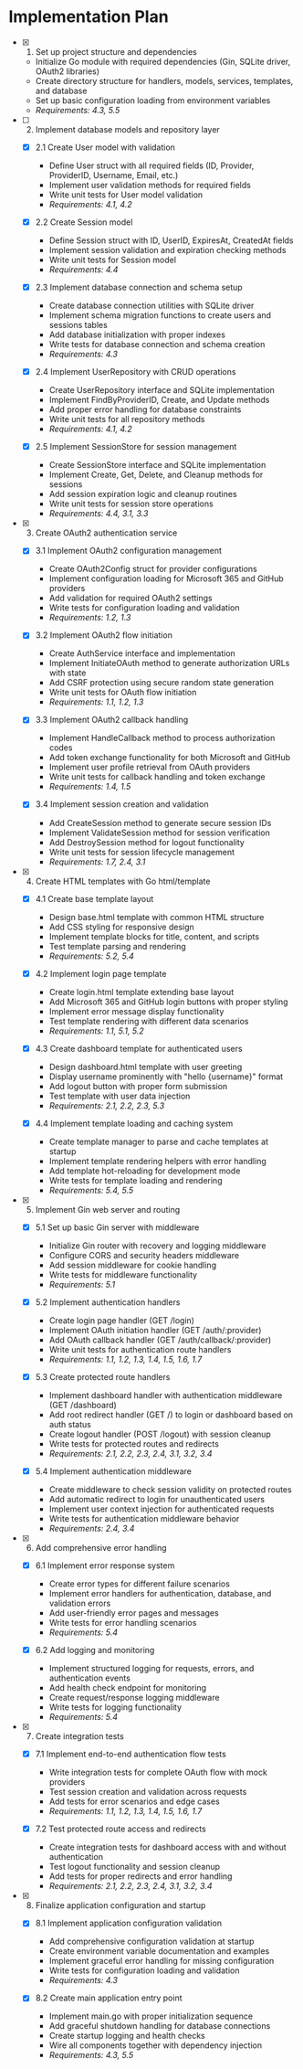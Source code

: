 # Implementation Plan

- [x] 1. Set up project structure and dependencies





  - Initialize Go module with required dependencies (Gin, SQLite driver, OAuth2 libraries)
  - Create directory structure for handlers, models, services, templates, and database
  - Set up basic configuration loading from environment variables
  - _Requirements: 4.3, 5.5_

- [ ] 2. Implement database models and repository layer





  - [x] 2.1 Create User model with validation


    - Define User struct with all required fields (ID, Provider, ProviderID, Username, Email, etc.)
    - Implement user validation methods for required fields
    - Write unit tests for User model validation
    - _Requirements: 4.1, 4.2_

  - [x] 2.2 Create Session model


    - Define Session struct with ID, UserID, ExpiresAt, CreatedAt fields
    - Implement session validation and expiration checking methods
    - Write unit tests for Session model
    - _Requirements: 4.4_

  - [x] 2.3 Implement database connection and schema setup


    - Create database connection utilities with SQLite driver
    - Implement schema migration functions to create users and sessions tables
    - Add database initialization with proper indexes
    - Write tests for database connection and schema creation
    - _Requirements: 4.3_

  - [x] 2.4 Implement UserRepository with CRUD operations


    - Create UserRepository interface and SQLite implementation
    - Implement FindByProviderID, Create, and Update methods
    - Add proper error handling for database constraints
    - Write unit tests for all repository methods
    - _Requirements: 4.1, 4.2_

  - [x] 2.5 Implement SessionStore for session management


    - Create SessionStore interface and SQLite implementation
    - Implement Create, Get, Delete, and Cleanup methods for sessions
    - Add session expiration logic and cleanup routines
    - Write unit tests for session store operations
    - _Requirements: 4.4, 3.1, 3.3_

- [x] 3. Create OAuth2 authentication service



  - [x] 3.1 Implement OAuth2 configuration management


    - Create OAuth2Config struct for provider configurations
    - Implement configuration loading for Microsoft 365 and GitHub providers
    - Add validation for required OAuth2 settings
    - Write tests for configuration loading and validation
    - _Requirements: 1.2, 1.3_

  - [x] 3.2 Implement OAuth2 flow initiation



    - Create AuthService interface and implementation
    - Implement InitiateOAuth method to generate authorization URLs with state
    - Add CSRF protection using secure random state generation
    - Write unit tests for OAuth flow initiation
    - _Requirements: 1.1, 1.2, 1.3_

  - [x] 3.3 Implement OAuth2 callback handling


    - Implement HandleCallback method to process authorization codes
    - Add token exchange functionality for both Microsoft and GitHub
    - Implement user profile retrieval from OAuth providers
    - Write unit tests for callback handling and token exchange
    - _Requirements: 1.4, 1.5_

  - [x] 3.4 Implement session creation and validation






    - Add CreateSession method to generate secure session IDs
    - Implement ValidateSession method for session verification
    - Add DestroySession method for logout functionality
    - Write unit tests for session lifecycle management
    - _Requirements: 1.7, 2.4, 3.1_

- [x] 4. Create HTML templates with Go html/template



  - [x] 4.1 Create base template layout


    - Design base.html template with common HTML structure
    - Add CSS styling for responsive design
    - Implement template blocks for title, content, and scripts
    - Test template parsing and rendering
    - _Requirements: 5.2, 5.4_

  - [x] 4.2 Implement login page template


    - Create login.html template extending base layout
    - Add Microsoft 365 and GitHub login buttons with proper styling
    - Implement error message display functionality
    - Test template rendering with different data scenarios
    - _Requirements: 1.1, 5.1, 5.2_

  - [x] 4.3 Create dashboard template for authenticated users


    - Design dashboard.html template with user greeting
    - Display username prominently with "hello {username}" format
    - Add logout button with proper form submission
    - Test template with user data injection
    - _Requirements: 2.1, 2.2, 2.3, 5.3_

  - [x] 4.4 Implement template loading and caching system


    - Create template manager to parse and cache templates at startup
    - Implement template rendering helpers with error handling
    - Add template hot-reloading for development mode
    - Write tests for template loading and rendering
    - _Requirements: 5.4, 5.5_

- [x] 5. Implement Gin web server and routing






  - [x] 5.1 Set up basic Gin server with middleware

    - Initialize Gin router with recovery and logging middleware
    - Configure CORS and security headers middleware
    - Add session middleware for cookie handling
    - Write tests for middleware functionality
    - _Requirements: 5.1_

  - [x] 5.2 Implement authentication handlers


    - Create login page handler (GET /login)
    - Implement OAuth initiation handler (GET /auth/:provider)
    - Add OAuth callback handler (GET /auth/callback/:provider)
    - Write unit tests for authentication route handlers
    - _Requirements: 1.1, 1.2, 1.3, 1.4, 1.5, 1.6, 1.7_

  - [x] 5.3 Create protected route handlers


    - Implement dashboard handler with authentication middleware (GET /dashboard)
    - Add root redirect handler (GET /) to login or dashboard based on auth status
    - Create logout handler (POST /logout) with session cleanup
    - Write tests for protected routes and redirects
    - _Requirements: 2.1, 2.2, 2.3, 2.4, 3.1, 3.2, 3.4_

  - [x] 5.4 Implement authentication middleware



    - Create middleware to check session validity on protected routes
    - Add automatic redirect to login for unauthenticated users
    - Implement user context injection for authenticated requests
    - Write tests for authentication middleware behavior
    - _Requirements: 2.4, 3.4_

- [x] 6. Add comprehensive error handling





  - [x] 6.1 Implement error response system


    - Create error types for different failure scenarios
    - Implement error handlers for authentication, database, and validation errors
    - Add user-friendly error pages and messages
    - Write tests for error handling scenarios
    - _Requirements: 5.4_

  - [x] 6.2 Add logging and monitoring



    - Implement structured logging for requests, errors, and authentication events
    - Add health check endpoint for monitoring
    - Create request/response logging middleware
    - Write tests for logging functionality
    - _Requirements: 5.4_

- [x] 7. Create integration tests




  - [x] 7.1 Implement end-to-end authentication flow tests


    - Write integration tests for complete OAuth flow with mock providers
    - Test session creation and validation across requests
    - Add tests for error scenarios and edge cases
    - _Requirements: 1.1, 1.2, 1.3, 1.4, 1.5, 1.6, 1.7_

  - [x] 7.2 Test protected route access and redirects


    - Create integration tests for dashboard access with and without authentication
    - Test logout functionality and session cleanup
    - Add tests for proper redirects and error handling
    - _Requirements: 2.1, 2.2, 2.3, 2.4, 3.1, 3.2, 3.4_

- [x] 8. Finalize application configuration and startup





  - [x] 8.1 Implement application configuration validation



    - Add comprehensive configuration validation at startup
    - Create environment variable documentation and examples
    - Implement graceful error handling for missing configuration
    - Write tests for configuration loading and validation
    - _Requirements: 4.3_

  - [x] 8.2 Create main application entry point


    - Implement main.go with proper initialization sequence
    - Add graceful shutdown handling for database connections
    - Create startup logging and health checks
    - Wire all components together with dependency injection
    - _Requirements: 4.3, 5.5_